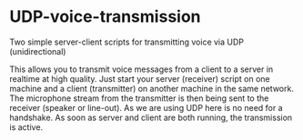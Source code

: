 # UDP-voice-transmission
Two simple server-client scripts for transmitting voice via UDP (unidirectional)

This allows you to transmit voice messages from a client to a server in realtime at high quality. Just start your server (receiver) script on one machine and a client (transmitter) on another machine in the same network. The microphone stream from the transmitter is then being sent to the receiver (speaker or line-out). As we are using UDP here is no need for a handshake. As soon as server and client are both running, the transmission is active.
